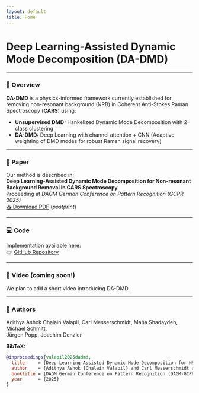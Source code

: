 ```yaml
---
layout: default
title: Home
---
```


# Deep Learning-Assisted Dynamic Mode Decomposition (DA-DMD)

---

### 🔬 Overview
**DA-DMD** is a physics-informed framework currently established for removing non-resonant background (NRB) in 
Coherent Anti-Stokes Raman Spectroscopy (**CARS**) using:

- **Unsupervised DMD:** Hankelized Dynamic Mode Decomposition with 2-class clustering   
- **DA-DMD:** Deep Learning with channel attention + CNN (Adaptive weighting of DMD modes for robust Raman signal recovery)

---

### 📄 Paper
Our method is described in:  
**Deep Learning-Assisted Dynamic Mode Decomposition for Non-resonant Background Removal in CARS Spectroscopy**  
Proceeding at *DAGM German Conference on Pattern Recognition (GCPR 2025)*  
[📥 Download PDF](valapil2025dadmd.pdf) (*postprint*)

---

### 💻 Code
Implementation available here:  
👉 [GitHub Repository](https://github.com/spectra-analysis/DA_DMD)

---

### 🎥 Video (coming soon!)
We plan to add a short video introducing DA-DMD.

---

### 👥 Authors
Adithya Ashok Chalain Valapil, Carl Messerschmidt, Maha Shadaydeh, Michael Schmitt,  
Jürgen Popp, Joachim Denzler

**BibTeX:**

```bibtex
@inproceedings{valapil2025dadmd,
  title     = {Deep Learning-Assisted Dynamic Mode Decomposition for NRB removal in CARS Spectroscopy},
  author    = {Adithya Ashok {Chalain Valapil} and Carl Messerschmidt and Maha Shadaydeh and Michael Schmitt and Jürgen Popp and Joachim Denzler},
  booktitle = {DAGM German Conference on Pattern Recognition (DAGM-GCPR)},
  year      = {2025}
}
```
